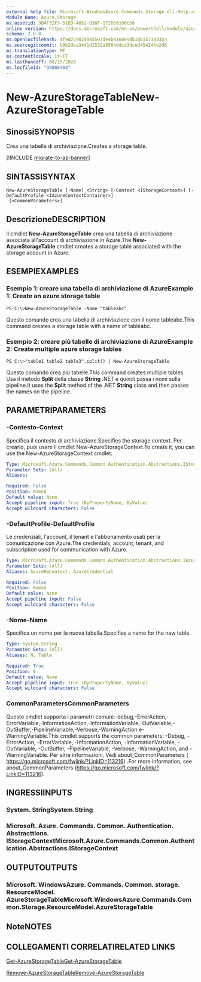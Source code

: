 ```yaml
---
external help file: Microsoft.WindowsAzure.Commands.Storage.dll-Help.xml
Module Name: Azure.Storage
ms.assetid: 3B4F32F3-51ED-4851-B38F-172658186C96
online version: https://docs.microsoft.com/en-us/powershell/module/azure.storage/new-azurestoragetable
schema: 2.0.0
ms.openlocfilehash: 4fe02c9824945593de4b4160e9db10b1573a335a
ms.sourcegitcommit: b9b2dea3441d1532a5564ddca3dced45424fe2d6
ms.translationtype: MT
ms.contentlocale: it-IT
ms.lasthandoff: 08/15/2020
ms.locfileid: "93866404"
---
```

# <span data-ttu-id="16acc-101">New-AzureStorageTable</span><span class="sxs-lookup"><span data-stu-id="16acc-101">New-AzureStorageTable</span></span>

## <span data-ttu-id="16acc-102">Sinossi</span><span class="sxs-lookup"><span data-stu-id="16acc-102">SYNOPSIS</span></span>
<span data-ttu-id="16acc-103">Crea una tabella di archiviazione.</span><span class="sxs-lookup"><span data-stu-id="16acc-103">Creates a storage table.</span></span>

[!INCLUDE [migrate-to-az-banner](../../includes/migrate-to-az-banner.md)]

## <span data-ttu-id="16acc-104">SINTASSI</span><span class="sxs-lookup"><span data-stu-id="16acc-104">SYNTAX</span></span>

```
New-AzureStorageTable [-Name] <String> [-Context <IStorageContext>] [-DefaultProfile <IAzureContextContainer>]
 [<CommonParameters>]
```

## <span data-ttu-id="16acc-105">Descrizione</span><span class="sxs-lookup"><span data-stu-id="16acc-105">DESCRIPTION</span></span>
<span data-ttu-id="16acc-106">Il cmdlet **New-AzureStorageTable** crea una tabella di archiviazione associata all'account di archiviazione in Azure.</span><span class="sxs-lookup"><span data-stu-id="16acc-106">The **New-AzureStorageTable** cmdlet creates a storage table associated with the storage account in Azure.</span></span>

## <span data-ttu-id="16acc-107">ESEMPI</span><span class="sxs-lookup"><span data-stu-id="16acc-107">EXAMPLES</span></span>

### <span data-ttu-id="16acc-108">Esempio 1: creare una tabella di archiviazione di Azure</span><span class="sxs-lookup"><span data-stu-id="16acc-108">Example 1: Create an azure storage table</span></span>
```
PS C:\>New-AzureStorageTable -Name "tableabc"
```

<span data-ttu-id="16acc-109">Questo comando crea una tabella di archiviazione con il nome tableabc.</span><span class="sxs-lookup"><span data-stu-id="16acc-109">This command creates a storage table with a name of tableabc.</span></span>

### <span data-ttu-id="16acc-110">Esempio 2: creare più tabelle di archiviazione di Azure</span><span class="sxs-lookup"><span data-stu-id="16acc-110">Example 2: Create multiple azure storage tables</span></span>
```
PS C:\>"table1 table2 table3".split() | New-AzureStorageTable
```

<span data-ttu-id="16acc-111">Questo comando crea più tabelle.</span><span class="sxs-lookup"><span data-stu-id="16acc-111">This command creates multiple tables.</span></span>
<span data-ttu-id="16acc-112">Usa il metodo **Split** della classe **String** .NET e quindi passa i nomi sulla pipeline.</span><span class="sxs-lookup"><span data-stu-id="16acc-112">It uses the **Split** method of the .NET **String** class and then passes the names on the pipeline.</span></span>

## <span data-ttu-id="16acc-113">PARAMETRI</span><span class="sxs-lookup"><span data-stu-id="16acc-113">PARAMETERS</span></span>

### <span data-ttu-id="16acc-114">-Contesto</span><span class="sxs-lookup"><span data-stu-id="16acc-114">-Context</span></span>
<span data-ttu-id="16acc-115">Specifica il contesto di archiviazione.</span><span class="sxs-lookup"><span data-stu-id="16acc-115">Specifies the storage context.</span></span>
<span data-ttu-id="16acc-116">Per crearlo, puoi usare il cmdlet New-AzureStorageContext.</span><span class="sxs-lookup"><span data-stu-id="16acc-116">To create it, you can use the New-AzureStorageContext cmdlet.</span></span>

```yaml
Type: Microsoft.Azure.Commands.Common.Authentication.Abstractions.IStorageContext
Parameter Sets: (All)
Aliases:

Required: False
Position: Named
Default value: None
Accept pipeline input: True (ByPropertyName, ByValue)
Accept wildcard characters: False
```

### <span data-ttu-id="16acc-117">-DefaultProfile</span><span class="sxs-lookup"><span data-stu-id="16acc-117">-DefaultProfile</span></span>
<span data-ttu-id="16acc-118">Le credenziali, l'account, il tenant e l'abbonamento usati per la comunicazione con Azure.</span><span class="sxs-lookup"><span data-stu-id="16acc-118">The credentials, account, tenant, and subscription used for communication with Azure.</span></span>

```yaml
Type: Microsoft.Azure.Commands.Common.Authentication.Abstractions.IAzureContextContainer
Parameter Sets: (All)
Aliases: AzureRmContext, AzureCredential

Required: False
Position: Named
Default value: None
Accept pipeline input: False
Accept wildcard characters: False
```

### <span data-ttu-id="16acc-119">-Nome</span><span class="sxs-lookup"><span data-stu-id="16acc-119">-Name</span></span>
<span data-ttu-id="16acc-120">Specifica un nome per la nuova tabella.</span><span class="sxs-lookup"><span data-stu-id="16acc-120">Specifies a name for the new table.</span></span>

```yaml
Type: System.String
Parameter Sets: (All)
Aliases: N, Table

Required: True
Position: 0
Default value: None
Accept pipeline input: True (ByPropertyName, ByValue)
Accept wildcard characters: False
```

### <span data-ttu-id="16acc-121">CommonParameters</span><span class="sxs-lookup"><span data-stu-id="16acc-121">CommonParameters</span></span>
<span data-ttu-id="16acc-122">Questo cmdlet supporta i parametri comuni:-debug,-ErrorAction,-ErrorVariable,-InformationAction,-InformationVariable,-OutVariable,-OutBuffer,-PipelineVariable,-Verbose,-WarningAction e-WarningVariable.</span><span class="sxs-lookup"><span data-stu-id="16acc-122">This cmdlet supports the common parameters: -Debug, -ErrorAction, -ErrorVariable, -InformationAction, -InformationVariable, -OutVariable, -OutBuffer, -PipelineVariable, -Verbose, -WarningAction, and -WarningVariable.</span></span> <span data-ttu-id="16acc-123">Per altre informazioni, Vedi about_CommonParameters ( https://go.microsoft.com/fwlink/?LinkID=113216) .</span><span class="sxs-lookup"><span data-stu-id="16acc-123">For more information, see about_CommonParameters (https://go.microsoft.com/fwlink/?LinkID=113216).</span></span>

## <span data-ttu-id="16acc-124">INGRESSI</span><span class="sxs-lookup"><span data-stu-id="16acc-124">INPUTS</span></span>

### <span data-ttu-id="16acc-125">System. String</span><span class="sxs-lookup"><span data-stu-id="16acc-125">System.String</span></span>

### <span data-ttu-id="16acc-126">Microsoft. Azure. Commands. Common. Authentication. Abstracttions. IStorageContext</span><span class="sxs-lookup"><span data-stu-id="16acc-126">Microsoft.Azure.Commands.Common.Authentication.Abstractions.IStorageContext</span></span>

## <span data-ttu-id="16acc-127">OUTPUT</span><span class="sxs-lookup"><span data-stu-id="16acc-127">OUTPUTS</span></span>

### <span data-ttu-id="16acc-128">Microsoft. WindowsAzure. Commands. Common. storage. ResourceModel. AzureStorageTable</span><span class="sxs-lookup"><span data-stu-id="16acc-128">Microsoft.WindowsAzure.Commands.Common.Storage.ResourceModel.AzureStorageTable</span></span>

## <span data-ttu-id="16acc-129">Note</span><span class="sxs-lookup"><span data-stu-id="16acc-129">NOTES</span></span>

## <span data-ttu-id="16acc-130">COLLEGAMENTI CORRELATI</span><span class="sxs-lookup"><span data-stu-id="16acc-130">RELATED LINKS</span></span>

[<span data-ttu-id="16acc-131">Get-AzureStorageTable</span><span class="sxs-lookup"><span data-stu-id="16acc-131">Get-AzureStorageTable</span></span>](./Get-AzureStorageTable.md)

[<span data-ttu-id="16acc-132">Remove-AzureStorageTable</span><span class="sxs-lookup"><span data-stu-id="16acc-132">Remove-AzureStorageTable</span></span>](./Remove-AzureStorageTable.md)



